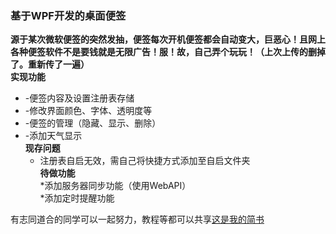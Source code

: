 ### 基于WPF开发的桌面便签
__源于某次微软便签的突然发抽，便签每次开机便签都会自动变大，巨恶心！且网上各种便签软件不是要钱就是无限广告！服！故，自己弄个玩玩！（上次上传的删掉了。重新传了一遍）__  
__实现功能__  
  * -便签内容及设置注册表存储  
  * -修改界面颜色、字体、透明度等  
  * -便签的管理（隐藏、显示、删除）  
  * -添加天气显示  
**现存问题**  
	* 注册表自启无效，需自己将快捷方式添加至自启文件夹  
**待做功能**  
	*添加服务器同步功能（使用WebAPI）  
	*添加定时提醒功能  
	
有志同道合的同学可以一起努力，教程等都可以共享[这是我的简书](https://www.jianshu.com/u/7dc0c12a3075)  
	
